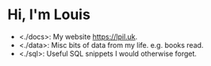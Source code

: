 # Hi, I'm Louis

- <./docs>: My website <https://lpil.uk>.
- <./data>: Misc bits of data from my life. e.g. books read.
- <./sql>: Useful SQL snippets I would otherwise forget.

